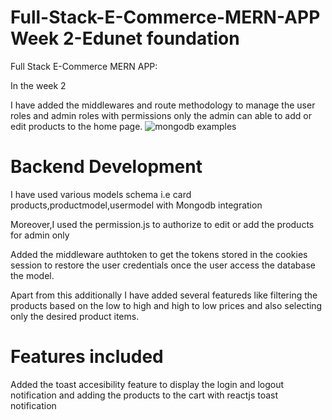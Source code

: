 # Full-Stack-E-Commerce-MERN-APP Week 2-Edunet foundation 
Full Stack E-Commerce MERN APP: 
 
In the week 2 

I have added the middlewares and route methodology to manage the user roles and admin roles with permissions only the admin can able to add or edit products to the home page.
![mongodb examples](https://github.com/user-attachments/assets/8d140251-c1da-4c5e-b225-28baa62f098b)
# Backend Development
I have used various models schema i.e card products,productmodel,usermodel with Mongodb integration

Moreover,I used the permission.js to authorize to edit or add the products for admin only

Added the middleware authtoken to get the tokens stored in the cookies session to restore the user credentials once the user access the database the model.

Apart from this additionally I have added several featureds like filtering the products based on the low to high and high to low prices and also selecting only the desired product items.
# Features included
Added the toast accesibility feature to display the login and logout notification and adding the products to the cart with reactjs toast notification










